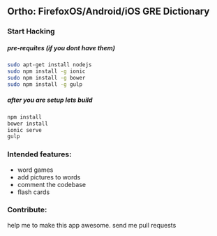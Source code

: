 ## Ortho: FirefoxOS/Android/iOS GRE Dictionary

### Start Hacking

##### pre-requites (if you dont have them)
```sh
sudo apt-get install nodejs
sudo npm install -g ionic
sudo npm install -g bower
sudo npm install -g gulp
```
##### after you are setup lets build
```sh
npm install
bower install
ionic serve
gulp
```


### Intended features:
- word games
- add pictures to words
- comment the codebase
- flash cards

### Contribute:
help me to make this app awesome. send me pull requests
